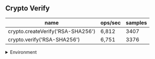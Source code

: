 ## Crypto Verify

|name|ops/sec|samples|
|-|-|-|
|crypto.createVerify('RSA-SHA256')|6,812|3407|
|crypto.verify('RSA-SHA256')|6,751|3376|


<details>
<summary>Environment</summary>

* __Machine:__ linux x64 | 4 vCPUs | 15.2GB Mem
* __Run:__ Mon May 13 2024 15:54:04 GMT+0000 (Coordinated Universal Time)
</details>

<!--
{"environment":{"platform":"linux","arch":"x64","cpus":4,"totalMemory":15.245216369628906},"benchmarks":[{"name":"crypto.createVerify('RSA-SHA256')","opsSec":6812.557885701662,"samples":3407},{"name":"crypto.verify('RSA-SHA256')","opsSec":6751.52851540845,"samples":3376}]}-->
